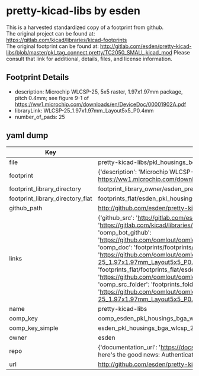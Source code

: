 # pretty-kicad-libs by esden  
This is a harvested standardized copy of a footprint from github.  
The original project can be found at:  
https://gitlab.com/kicad/libraries/kicad-footprints  
The original footprint can be found at:
http://gitlab.com/esden/pretty-kicad-libs/blob/master/pkl_tag_connect.pretty/TC2050_SMALL.kicad_mod
Please consult that link for additional, details, files, and license information.  
## Footprint Details
* description: Microchip WLCSP-25, 5x5 raster, 1.97x1.97mm package, pitch 0.4mm; see figure 9-1 of https://ww1.microchip.com/downloads/en/DeviceDoc/00001902A.pdf  
* libraryLink: WLCSP-25_1.97x1.97mm_Layout5x5_P0.4mm  
* number_of_pads: 25  
## yaml dump  
| Key | Value |  
| --- | --- |  
| file | pretty-kicad-libs/pkl_housings_bga.pretty/WLCSP-25_1.97x1.97mm_Layout5x5_P0.4mm.kicad_mod |  
| footprint | {'description': 'Microchip WLCSP-25, 5x5 raster, 1.97x1.97mm package, pitch 0.4mm; see figure 9-1 of https://ww1.microchip.com/downloads/en/DeviceDoc/00001902A.pdf', 'libraryLink': 'WLCSP-25_1.97x1.97mm_Layout5x5_P0.4mm', 'number_of_pads': 25} |  
| footprint_library_directory | footprint_library_owner/esden_pretty-kicad-libs |  
| footprint_library_directory_flat | footprints_flat/esden_pkl_housings_bga_wlcsp_25_1_97x1_97mm_layout5x5_p0_4mm/working |  
| github_path | http://github.com/esden/pretty-kicad-libs/blob/master/pkl_housings_bga.pretty/WLCSP-25_1.97x1.97mm_Layout5x5_P0.4mm.kicad_mod |  
| links | {'github_src': 'http://gitlab.com/esden/pretty-kicad-libs/blob/master/pkl_tag_connect.pretty/TC2050_SMALL.kicad_mod', 'github_src_repo': 'https://gitlab.com/kicad/libraries/kicad-footprints', 'oomp_bot': 'footprints/esden_pkl_housings_bga_wlcsp_25_1_97x1_97mm_layout5x5_p0_4mm/working', 'oomp_bot_github': 'https://github.com/oomlout/oomlout_oomp_footprint_bot/tree/main/footprints/esden_pkl_housings_bga_wlcsp_25_1_97x1_97mm_layout5x5_p0_4mm/working', 'oomp_doc': 'footprints/footprints/esden/pkl_housings_bga/WLCSP-25_1.97x1.97mm_Layout5x5_P0.4mm/working/', 'oomp_doc_github': 'https://github.com/oomlout/oomlout_oomp_footprint_doc/tree/main/footprints/footprints/esden/pkl_housings_bga/WLCSP-25_1.97x1.97mm_Layout5x5_P0.4mm/working', 'oomp_src_flat': 'footprints_flat/footprints_flat/esden_pkl_housings_bga_wlcsp_25_1_97x1_97mm_layout5x5_p0_4mm/working', 'oomp_src_flat_github': 'https://github.com/oomlout/oomlout_oomp_footprint_src/tree/main/footprints_flat/esden_pkl_housings_bga_wlcsp_25_1_97x1_97mm_layout5x5_p0_4mm/working', 'oomp_src_folder': 'footprints_folder/footprints_folder/esden/pkl_housings_bga/WLCSP-25_1.97x1.97mm_Layout5x5_P0.4mm/working', 'oomp_src_folder_github': 'https://github.com/oomlout/oomlout_oomp_footprint_src/tree/main/footprints_folder/esden/pkl_housings_bga/WLCSP-25_1.97x1.97mm_Layout5x5_P0.4mm/working'} |  
| name | pretty-kicad-libs |  
| oomp_key | oomp_esden_pkl_housings_bga_wlcsp_25_1_97x1_97mm_layout5x5_p0_4mm |  
| oomp_key_simple | esden_pkl_housings_bga_wlcsp_25_1_97x1_97mm_layout5x5_p0_4mm |  
| owner | esden |  
| repo | {'documentation_url': 'https://docs.github.com/rest/overview/resources-in-the-rest-api#rate-limiting', 'message': "API rate limit exceeded for 84.66.173.59. (But here's the good news: Authenticated requests get a higher rate limit. Check out the documentation for more details.)"} |  
| url | http://github.com/esden/pretty-kicad-libs |  

